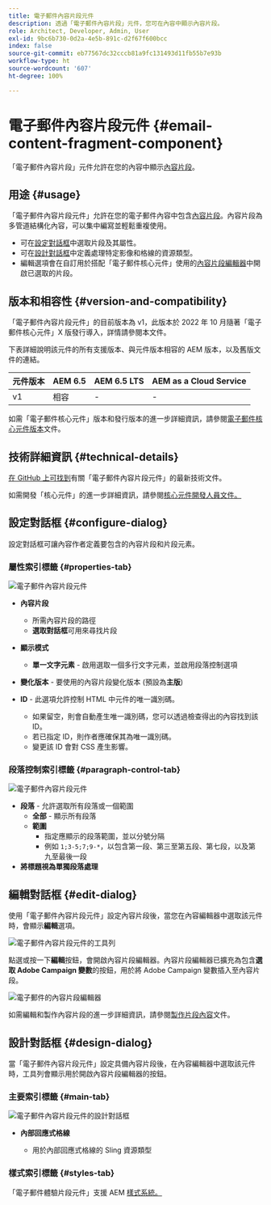 ```yaml
---
title: 電子郵件內容片段元件
description: 透過「電子郵件內容片段」元件，您可在內容中顯示內容片段。
role: Architect, Developer, Admin, User
exl-id: 9bc6b730-0d2a-4e5b-891c-d2f67f600bcc
index: false
source-git-commit: eb77567dc32cccb81a9fc131493d11fb55b7e93b
workflow-type: ht
source-wordcount: '607'
ht-degree: 100%

---
```



# 電子郵件內容片段元件 {#email-content-fragment-component}

「電子郵件內容片段」元件允許在您的內容中顯示[內容片段](https://experienceleague.adobe.com/docs/experience-manager-cloud-service/assets/content-fragments/content-fragments.html)。

## 用途 {#usage}

「電子郵件內容片段元件」允許在您的電子郵件內容中包含[內容片段](https://experienceleague.adobe.com/docs/experience-manager-cloud-service/assets/content-fragments/content-fragments.html)。內容片段為多管道結構化內容，可以集中編寫並輕鬆重複使用。

* 可在[設定對話框](#configure-dialog)中選取片段及其屬性。
* 可在[設計對話框](#design-dialog)中定義處理特定影像和格線的資源類型。
* 編輯選項會在自訂用於搭配「電子郵件核心元件」使用的[內容片段編輯器](#edit-dialog)中開啟已選取的片段。

## 版本和相容性 {#version-and-compatibility}

「電子郵件內容片段元件」的目前版本為 v1，此版本於 2022 年 10 月隨著「電子郵件核心元件」X 版發行導入，詳情請參閱本文件。

下表詳細說明該元件的所有支援版本、與元件版本相容的 AEM 版本，以及舊版文件的連結。

| 元件版本 | AEM 6.5 | AEM 6.5 LTS | AEM as a Cloud Service |
|---|---|---|---|
| v1 | 相容 | - | - |

如需「電子郵件核心元件」版本和發行版本的進一步詳細資訊，請參閱[電子郵件核心元件版本](/help/email/versions.md)文件。

## 技術詳細資訊 {#technical-details}

[在 GitHub 上可找到](https://adobe.com/go/aem_cmp_tech_email_cf_v1)有關「電子郵件內容片段元件」的最新技術文件。

如需開發「核心元件」的進一步詳細資訊，請參閱[核心元件開發人員文件。](/help/developing/overview.md)

## 設定對話框 {#configure-dialog}

設定對話框可讓內容作者定義要包含的內容片段和片段元素。

### 屬性索引標籤 {#properties-tab}

![電子郵件內容片段元件](/help/email/assets/email-content-fragment-edit-properties.png)

* **內容片段**

   * 所需內容片段的路徑
   * **選取對話框**&#x200B;可用來尋找片段

* **顯示模式**
   * **單一文字元素** - 啟用選取一個多行文字元素，並啟用段落控制選項
* **變化版本** - 要使用的內容片段變化版本 (預設為&#x200B;**主版**)

* **ID** - 此選項允許控制 HTML 中元件的唯一識別碼。
   * 如果留空，則會自動產生唯一識別碼，您可以透過檢查得出的內容找到該 ID。
   * 若已指定 ID，則作者應確保其為唯一識別碼。
   * 變更該 ID 會對 CSS 產生影響。

### 段落控制索引標籤 {#paragraph-control-tab}

![電子郵件內容片段元件](/help/assets/content-fragment-edit-paragraph.png)

* **段落** - 允許選取所有段落或一個範圍
   * **全部** - 顯示所有段落
   * **範圍**
      * 指定應顯示的段落範圍，並以分號分隔
      * 例如 `1;3-5;7;9-*`，以包含第一段、第三至第五段、第七段，以及第九至最後一段
* **將標題視為單獨段落處理**

## 編輯對話框 {#edit-dialog}

使用「電子郵件內容片段元件」設定內容片段後，當您在內容編輯器中選取該元件時，會顯示&#x200B;**編輯**&#x200B;選項。

![電子郵件內容片段元件的工具列](/help/email/assets/email-content-fragment-edit-toolbar.png)

點選或按一下&#x200B;**編輯**&#x200B;按鈕，會開啟內容片段編輯器。內容片段編輯器已擴充為包含&#x200B;**選取 Adobe Campaign 變數**&#x200B;的按鈕，用於將 Adobe Campaign 變數插入至內容片段。

![電子郵件的內容片段編輯器](/help/email/assets/email-content-fragment-editor.png)

如需編輯和製作內容片段的進一步詳細資訊，請參閱[製作片段內容](https://experienceleague.adobe.com/docs/experience-manager-cloud-service/content/assets/content-fragments/content-fragments-variations.html)文件。

## 設計對話框 {#design-dialog}

當「電子郵件內容片段元件」設定具備內容片段後，在內容編輯器中選取該元件時，工具列會顯示用於開啟內容片段編輯器的按鈕。


### 主要索引標籤 {#main-tab}

![電子郵件內容片段元件的設計對話框](/help/email/assets/email-content-fragment-design.png)

* **內部回應式格線**

   * 用於內部回應式格線的 Sling 資源類型

### 樣式索引標籤 {#styles-tab}

「電子郵件體驗片段元件」支援 AEM [樣式系統。](/help/get-started/authoring.md#component-styling)
